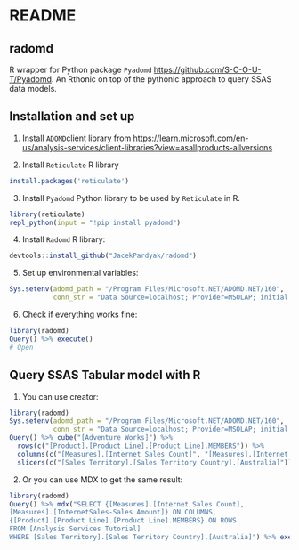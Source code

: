 README
================

## radomd

R wrapper for Python package `Pyadomd`
<https://github.com/S-C-O-U-T/Pyadomd>. An Rthonic on top of the
pythonic approach to query SSAS data models.

## Installation and set up

1.  Install `ADOMD`client library from
    <https://learn.microsoft.com/en-us/analysis-services/client-libraries?view=asallproducts-allversions>

2.  Install `Reticulate` R library

``` r
install.packages('reticulate')
```

3.  Install `Pyadomd` Python library to be used by `Reticulate` in R.

``` r
library(reticulate)
repl_python(input = "!pip install pyadomd")
```

4.  Install `Radomd` R library:

``` r
devtools::install_github("JacekPardyak/radomd")
```

5.  Set up environmental variables:

``` r
Sys.setenv(adomd_path = "/Program Files/Microsoft.NET/ADOMD.NET/160",
           conn_str = "Data Source=localhost; Provider=MSOLAP; initial catalog=Analysis Services Tutorial")
```

6.  Check if everything works fine:

``` r
library(radomd)
Query() %>% execute()
# Open
```

## Query SSAS Tabular model with R

1.  You can use creator:

``` r
library(radomd)
Sys.setenv(adomd_path = "/Program Files/Microsoft.NET/ADOMD.NET/160",
           conn_str = "Data Source=localhost; Provider=MSOLAP; initial catalog=Analysis Services Tutorial")
Query() %>% cube("[Adventure Works]") %>%
  rows(c("[Product].[Product Line].[Product Line].MEMBERS")) %>% 
  columns(c("[Measures].[Internet Sales Count]", "[Measures].[Internet Sales-Sales Amount]")) %>%
  slicers(c("[Sales Territory].[Sales Territory Country].[Australia]")) %>% execute()
```

2.  Or you can use MDX to get the same result:

``` r
library(radomd)
Query() %>% mdx("SELECT {[Measures].[Internet Sales Count],
[Measures].[InternetSales-Sales Amount]} ON COLUMNS, 
{[Product].[Product Line].[Product Line].MEMBERS} ON ROWS
FROM [Analysis Services Tutorial] 
WHERE [Sales Territory].[Sales Territory Country].[Australia]") %>% execute()
```
